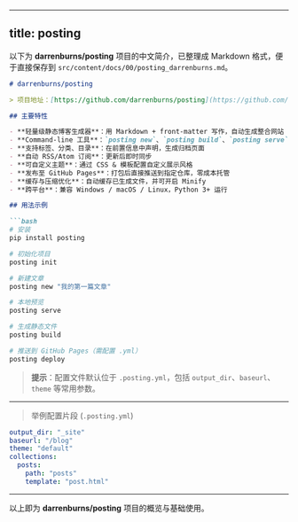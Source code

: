 
---
title: posting
---

以下为 **darrenburns/posting** 项目的中文简介，已整理成 Markdown 格式，便于直接保存到 `src/content/docs/00/posting_darrenburns.md`。

```markdown
# darrenburns/posting

> 项目地址：[https://github.com/darrenburns/posting](https://github.com/darrenburns/posting)

## 主要特性

- **轻量级静态博客生成器**：用 Markdown + front‑matter 写作，自动生成整合网站
- **Command‑line 工具**：`posting new`、`posting build`、`posting serve` 等命令一键完成开发与发布
- **支持标签、分类、目录**：在前置信息中声明，生成归档页面
- **自动 RSS/Atom 订阅**：更新后即时同步
- **可自定义主题**：通过 CSS & 模板配置自定义展示风格
- **发布至 GitHub Pages**：打包后直接推送到指定仓库，零成本托管
- **缓存与压缩优化**：自动缓存已生成文件，并可开启 Minify
- **跨平台**：兼容 Windows / macOS / Linux，Python 3+ 运行

## 用法示例

```bash
# 安装
pip install posting

# 初始化项目
posting init

# 新建文章
posting new "我的第一篇文章"

# 本地预览
posting serve

# 生成静态文件
posting build

# 推送到 GitHub Pages（需配置 .yml）
posting deploy
```

> **提示**：配置文件默认位于 `.posting.yml`，包括 `output_dir`、`baseurl`、`theme` 等常用参数。

---

> 举例配置片段 (`.posting.yml`)

```yaml
output_dir: "_site"
baseurl: "/blog"
theme: "default"
collections:
  posts:
    path: "posts"
    template: "post.html"
```

---

以上即为 **darrenburns/posting** 项目的概览与基础使用。
